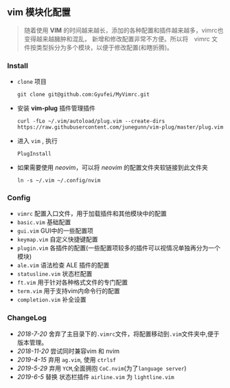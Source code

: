 ## vim 模块化配置

> 随着使用 **VIM** 的时间越来越长，添加的各种配置和插件越来越多，vimrc也变得越来越臃肿和混乱，
> 新增和修改配置非常不方便。所以将　vimrc 文件按类型拆分为多个模块，以便于修改配置(和瞎折腾)。


### Install
+ `clone` 项目 
  ```
  git clone git@github.com:Gyufei/MyVimrc.git
  ```
+ 安装 **vim-plug** 插件管理插件
  ```
  curl -fLo ~/.vim/autoload/plug.vim --create-dirs https://raw.githubusercontent.com/junegunn/vim-plug/master/plug.vim
  ```
+ 进入 `vim` , 执行
  ```
  PlugInstall
  ```
+ 如果需要使用 *neovim*，可以将 *neovim* 的配置文件夹软链接到此文件夹
  ```
  ln -s ~/.vim ~/.config/nvim
  ```

### Config

+ `vimrc` 配置入口文件，用于加载插件和其他模块中的配置
+ `basic.vim` 基础配置
+ `gui.vim`   GUI中的一些配置项
+ `keymap.vim` 自定义快捷键配置
+ `plugin.vim` 各插件的配置(一些配置项较多的插件可以视情况单独再分为一个模块)
+ `ale.vim`    语法检查 ALE 插件的配置
+ `statusline.vim` 状态栏配置
+ `ft.vim` 用于针对各种格式文件的专门配置
+ `term.vim` 用于支持vim内命令行的配置
+ `completion.vim` 补全设置

### ChangeLog

+ *2018-7-20* 舍弃了主目录下的`.vimrc`文件，将配置移动到`.vim`文件夹中,便于版本管理。
+ *2018-11-20* 尝试同时兼容vim 和 nvim
+ *2019-4-15* 弃用 `ag.vim`, 使用 `ctrlsf`
+ *2019-5-29* 弃用 `YCM`,全面拥抱 `CoC.nvim`(为了`language server`)
+ *2019-6-5*  替换 状态栏插件 `airline.vim` 为 `lightline.vim`
